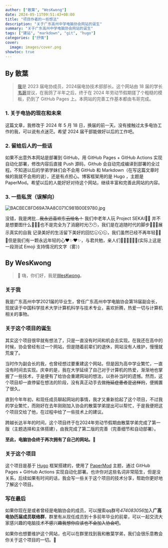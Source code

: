 ```yaml
---
author: ["散葉", "WesKwong"]
date: 2024-05-11T09:51:43+08:00
title: "项目作者的一些想法"
description: "关于广东高州中学电脑协会网站的诞生"
summary: "关于广东高州中学电脑协会网站的诞生"
tags: ["建站", "markdown", "git", "hugo"]
categories: ["抒情"]
cover:
  image: images/cover.png
showtoc: true
---
```

## By 散葉
> [我](https://github.com/MoePunchQWQ)是 2023 届电协成员，2024届电协技术部部长。这个网站由 18 届的学长[韦哥](https://weskwong.github.io/zh/)提议，在我鸽了半年之后，终于在 2024 年劳动节假期搓了个粗糙的模板，扔到了 GitHub Pages 上。本网站的完善工作基本都由韦哥完成。
### 1. 关于电协的现在和未来

这篇文章，我修改于 2024 年 5 月 18 日，换届的前一天。没有接触过太多电协工作的我，可以说有点迷茫。希望 2024 届干部能做好以后的工作吧。

### 2. 留给后人的一些话

如果不出意外本网站是部署到 GitHub，用 GitHub Pages + GitHub Actions 实现自动化部署，修改内容后直接 Push 源码，Github 会自动完成编译到部署的全过程。不知道以后的学弟学妹们会不会用 GitHub 和 Markdown（在写这篇文章时候的我就不会用的说），还是有点担心。博客框架用的是 Hugo ，主题是 PaperMod。希望以后的人能好好对待这个网站，继续丰富和完善此网站的内容。

### 3. 一些私货（误解向）

![BACBEC8FD69A7AA8C071C981B00E9780.jpg](https://img.qovv.cn/2024/05/18/6648ce3850d6e.jpg)

没错，我是烤批...~~我永远喜欢东云绘名！~~
我们中老年人玩 Project SEKAI🤳🤳 并不是想要图什么🌹🌹🌹也不是完全为了消磨时光🕐🕐，我们是在追随时代的脚步🦶🦶🦶展示真实的自我 记录美好的生活留下美好的回忆🕣🕤🕥，我们虽然已经不再年轻👨🏻🦳但是我们有一颗永远年轻的心❤️✨❤️✨，与君共勉，亲人们💪💪💪🌹🌹🌹(实际上这是一段测试 Emoji 支持情况的文字（雾）)

## By WesKwong

> 👋 嗨，你们好，我是[WesKwong](https://weskwong.github.io)。

### 关于我

我是广东高州中学2021届的毕业生，曾任广东高州中学电脑协会第18届副会长，现就读于中国科学技术大学计算机科学与技术专业，喜欢折腾，热爱一切与计算机相关的事物。

### 关于这个项目的诞生

其实这个项目很早就有想法了，只是一直没有时间和机会去实现。在我还在高中的时候，协会曾经有过一个网站，但是随着前辈们的退休，网站没有人维护，慢慢就荒废了。

当时作为副会长的我，也曾经想过要重建这个网站，但是因为高中学业繁忙，一直没有时间去实现。庆幸的是，我在大学延续了自己对于计算机的热爱，渐渐地也掌握了一些技术，于是便有了给协会重建网站的想法，以弥补当时的遗憾。然而，这个项目却一直停留在想法的阶段，没有真正动手去做~~拖延症患者是这样的~~，便搁置了很久。

直到今年年初，和现任成员聊起网站的事情，我才又重新拾起了这个项目，不过我的学业繁忙，而刚好在去年刚刚加入协会的散葉学弟提出可以帮忙，于是我便把这个项目交给了他，在过程中给了一些技术上的建议。

跨越长达半年的时间，这个项目终于在2024年劳动节假期由散葉学弟完成了第一版（主题选择和主体搭建），由我完成了第二版的完善（完善细节和自动部署）。

**至此，电脑协会终于再次拥有了自己的网站。**🎉

### 关于这个项目

这个项目是基于 [Hugo](https://github.com/gohugoio/hugohttps://gohugo.io/) 框架搭建的，使用了 [PaperMod](https://github.com/adityatelange/hugo-PaperMod) 主题，通过 GitHub Pages + GitHub Actions 实现自动化部署。也许你对这些名词非常陌生，但是没关系，后续如果有时间的话，我会写一些关于这个项目的技术分享，帮助你更好地了解这个项目。

### 写在最后

如果你现在是或者曾经是电脑协会的成员，可以搜索qq群号*474083056*加入**广高电协历届成员联络群**，群里有从现任成员到十多前年毕业的前辈，可以一起交流大家感兴趣的电脑技术~~不感兴趣我想你应该也不会加入协会吧~~。

如果你也想要维护这个网站，也可以在群里找到我和散葉学弟，我们会很乐意教会你关于这个项目的一切。🤗
